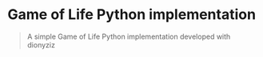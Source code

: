 # Game of Life Python implementation

> A simple Game of Life Python implementation developed with dionyziz
